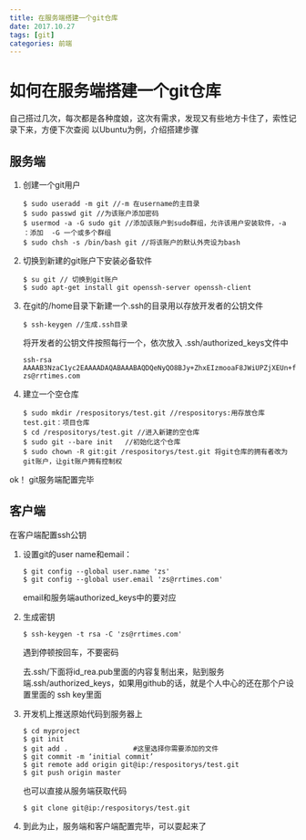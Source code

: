 ```yaml
---
title: 在服务端搭建一个git仓库
date: 2017.10.27
tags: [git]
categories: 前端
---
```



# 如何在服务端搭建一个git仓库

自己搭过几次，每次都是各种度娘，这次有需求，发现又有些地方卡住了，索性记录下来，方便下次查阅
以Ubuntu为例，介绍搭建步骤

## 服务端
1. 创建一个git用户

    ```
    $ sudo useradd -m git //-m 在username的主目录
    $ sudo passwd git //为该账户添加密码
    $ usermod -a -G sudo git //添加该账户到sudo群组，允许该用户安装软件，-a ：添加  -G 一个或多个群组
    $ sudo chsh -s /bin/bash git //将该账户的默认外壳设为bash
    ```

2. 切换到新建的git账户下安装必备软件

    ```
    $ su git // 切换到git账户
    $ sudo apt-get install git openssh-server openssh-client
    ```

3. 在git的/home目录下新建一个.ssh的目录用以存放开发者的公钥文件

    ```
    $ ssh-keygen //生成.ssh目录
    ```

    将开发者的公钥文件按照每行一个，依次放入 .ssh/authorized_keys文件中

    ```
    ssh-rsa AAAAB3NzaC1yc2EAAAADAQABAAABAQDQeNyQO8BJy+ZhxEIzmooaF8JWiUPZjXEUn+fJYy+ePWPpWZRufRCfXWVMc6O0kox6O2DtzgnZO+YGjKc/zznDg6Ec8OcT7d8YUSmVse0ZsgrClYaW2N6xcXeQyUJAfVx4sG3Uv43gksXE+qXjfcpIgqcgF824n/UB1d9BsRsiaR+DFFISyVqHn2SK6qx/dndbSNLHTmCoF+ElMWaLPqOleckJ+BO7st8QnlA6cHrtaJRxVFCqYzTqRozvUedoSVaPHzcChF6bt86qncbqsbZBonoWyTo4fQW2PoxfCjFp0LD5bUnY9Ekmm7FJGZmNdNaL3WypkxgGewE8N59E2DS9 zs@rrtimes.com
    ```
4. 建立一个空仓库
    ```
    $ sudo mkdir /respositorys/test.git //respositorys:用存放仓库 test.git：项目仓库
    $ cd /respositorys/test.git //进入新建的空仓库
    $ sudo git --bare init   //初始化这个仓库
    $ sudo chown -R git:git /respositorys/test.git 将git仓库的拥有者改为git账户，让git账户拥有控制权
    ```

ok！ git服务端配置完毕


## 客户端
在客户端配置ssh公钥
1. 设置git的user name和email：

    ```
    $ git config --global user.name 'zs'
    $ git config --global user.email 'zs@rrtimes.com'
    ```
    email和服务端authorized_keys中的要对应

2. 生成密钥
    ```
    $ ssh-keygen -t rsa -C 'zs@rrtimes.com'
    ```
    遇到停顿按回车，不要密码

    去.ssh/下面将id_rea.pub里面的内容复制出来，贴到服务端.ssh/authorized_keys，如果用github的话，就是个人中心的还在那个户设置里面的 ssh key里面

3. 开发机上推送原始代码到服务器上

    ```
    $ cd myproject
    $ git init
    $ git add .                #这里选择你需要添加的文件
    $ git commit -m ‘initial commit’
    $ git remote add origin git@ip:/respositorys/test.git
    $ git push origin master
    ```
    也可以直接从服务端获取代码

    ```
    $ git clone git@ip:/respositorys/test.git
    ```

4. 到此为止，服务端和客户端配置完毕，可以耍起来了
